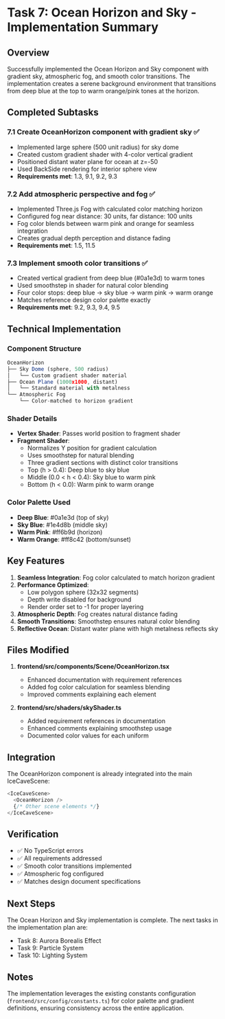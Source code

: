 # Task 7: Ocean Horizon and Sky - Implementation Summary

## Overview
Successfully implemented the Ocean Horizon and Sky component with gradient sky, atmospheric fog, and smooth color transitions. The implementation creates a serene background environment that transitions from deep blue at the top to warm orange/pink tones at the horizon.

## Completed Subtasks

### 7.1 Create OceanHorizon component with gradient sky ✅
- Implemented large sphere (500 unit radius) for sky dome
- Created custom gradient shader with 4-color vertical gradient
- Positioned distant water plane for ocean at z=-50
- Used BackSide rendering for interior sphere view
- **Requirements met**: 1.3, 9.1, 9.2, 9.3

### 7.2 Add atmospheric perspective and fog ✅
- Implemented Three.js Fog with calculated color matching horizon
- Configured fog near distance: 30 units, far distance: 100 units
- Fog color blends between warm pink and orange for seamless integration
- Creates gradual depth perception and distance fading
- **Requirements met**: 1.5, 11.5

### 7.3 Implement smooth color transitions ✅
- Created vertical gradient from deep blue (#0a1e3d) to warm tones
- Used smoothstep in shader for natural color blending
- Four color stops: deep blue → sky blue → warm pink → warm orange
- Matches reference design color palette exactly
- **Requirements met**: 9.2, 9.3, 9.4, 9.5

## Technical Implementation

### Component Structure
```typescript
OceanHorizon
├── Sky Dome (sphere, 500 radius)
│   └── Custom gradient shader material
├── Ocean Plane (1000x1000, distant)
│   └── Standard material with metalness
└── Atmospheric Fog
    └── Color-matched to horizon gradient
```

### Shader Details
- **Vertex Shader**: Passes world position to fragment shader
- **Fragment Shader**: 
  - Normalizes Y position for gradient calculation
  - Uses smoothstep for natural blending
  - Three gradient sections with distinct color transitions
  - Top (h > 0.4): Deep blue to sky blue
  - Middle (0.0 < h < 0.4): Sky blue to warm pink
  - Bottom (h < 0.0): Warm pink to warm orange

### Color Palette Used
- **Deep Blue**: #0a1e3d (top of sky)
- **Sky Blue**: #1e4d8b (middle sky)
- **Warm Pink**: #ff6b9d (horizon)
- **Warm Orange**: #ff8c42 (bottom/sunset)

## Key Features

1. **Seamless Integration**: Fog color calculated to match horizon gradient
2. **Performance Optimized**: 
   - Low polygon sphere (32x32 segments)
   - Depth write disabled for background
   - Render order set to -1 for proper layering
3. **Atmospheric Depth**: Fog creates natural distance fading
4. **Smooth Transitions**: Smoothstep ensures natural color blending
5. **Reflective Ocean**: Distant water plane with high metalness reflects sky

## Files Modified

1. **frontend/src/components/Scene/OceanHorizon.tsx**
   - Enhanced documentation with requirement references
   - Added fog color calculation for seamless blending
   - Improved comments explaining each element

2. **frontend/src/shaders/skyShader.ts**
   - Added requirement references in documentation
   - Enhanced comments explaining smoothstep usage
   - Documented color values for each uniform

## Integration

The OceanHorizon component is already integrated into the main IceCaveScene:

```typescript
<IceCaveScene>
  <OceanHorizon />
  {/* Other scene elements */}
</IceCaveScene>
```

## Verification

- ✅ No TypeScript errors
- ✅ All requirements addressed
- ✅ Smooth color transitions implemented
- ✅ Atmospheric fog configured
- ✅ Matches design document specifications

## Next Steps

The Ocean Horizon and Sky implementation is complete. The next tasks in the implementation plan are:
- Task 8: Aurora Borealis Effect
- Task 9: Particle System
- Task 10: Lighting System

## Notes

The implementation leverages the existing constants configuration (`frontend/src/config/constants.ts`) for color palette and gradient definitions, ensuring consistency across the entire application.
